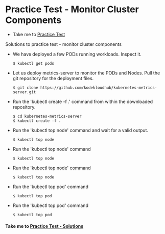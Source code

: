 # Practice Test - Monitor Cluster Components
  - Take me to [Practice Test](https://kodekloud.com/courses/539883/lectures/9816628)
  
Solutions to practice test - monitor cluster components
- We have deployed a few PODs running workloads. Inspect it.
  ```
  $ kubectl get pods
  ```
- Let us deploy metrics-server to monitor the PODs and Nodes. Pull the git repository for the deployment files.
  ```
  $ git clone https://github.com/kodekloudhub/kubernetes-metrics-server.git
  ```
- Run the 'kubectl create -f .' command from within the downloaded repository.
  ```
  $ cd kubernetes-metrics-server
  $ kubectl create -f .
  ```
- Run the 'kubectl top node' command and wait for a valid output.
  ```
  $ kubectl top node
  ```
- Run the 'kubectl top node' command
  ```
  $ kubectl top node
  ```
- Run the 'kubectl top node' command
  ```
  $ kubectl top node
  ```
- Run the 'kubectl top pod' command
  ```
  $ kubectl top pod
  ```
- Run the 'kubectl top pod' command
  ```
  $ kubectl top pod
  ```
  
#### Take me to [Practice Test - Solutions](https://kodekloud.com/courses/certified-kubernetes-administrator-with-practice-tests/lectures/13290102)
